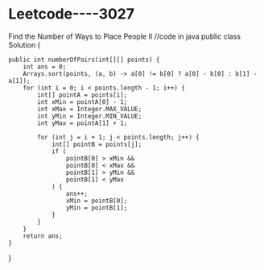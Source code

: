 # Leetcode----3027
Find the Number of Ways to Place People II
//code in java
public class Solution {

    public int numberOfPairs(int[][] points) {
        int ans = 0;
        Arrays.sort(points, (a, b) -> a[0] != b[0] ? a[0] - b[0] : b[1] - a[1]);
        for (int i = 0; i < points.length - 1; i++) {
            int[] pointA = points[i];
            int xMin = pointA[0] - 1;
            int xMax = Integer.MAX_VALUE;
            int yMin = Integer.MIN_VALUE;
            int yMax = pointA[1] + 1;

            for (int j = i + 1; j < points.length; j++) {
                int[] pointB = points[j];
                if (
                    pointB[0] > xMin &&
                    pointB[0] < xMax &&
                    pointB[1] > yMin &&
                    pointB[1] < yMax
                ) {
                    ans++;
                    xMin = pointB[0];
                    yMin = pointB[1];
                }
            }
        }
        return ans;
    }
}
